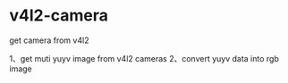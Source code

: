 # v4l2-camera
get camera from v4l2

1、get muti yuyv image from v4l2 cameras
2、convert yuyv data into rgb image
